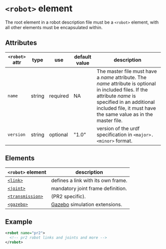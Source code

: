 # `<robot>` element

The root element in a robot description file must be a `<robot>` element, with all other elements must be encapsulated within.

## Attributes

| `<robot>` attr | type   | use      | default value | description                                                                                                                                                                                                               |
| -------------- | ------ | -------- | ------------- | ------------------------------------------------------------------------------------------------------------------------------------------------------------------------------------------------------------------------- |
| `name`         | string | required | NA            | The master file must have a *name* attribute. The *name* attribute is optional in included files. If the attribute *name* is specified in an additional included file, it must have the same value as in the master file. |
| `version`      | string | optional | "1.0"         | version of the urdf specification in `<major>.<minor>` format.                                                                                                                                                            |

## Elements

| `<robot>` element                     | description                                                          |
| ------------------------------------- | -------------------------------------------------------------------- |
| [`<link>`](./link.md)                 | defines a link with its own frame.                                   |
| [`<joint>`](./joint.md)               | mandatory joint frame definition.                                    |
| [`<transmission>`](./transmission.md) | (PR2 specific).                                                      |
| [`<gazebo>`](./gazebo.md)             | [Gazebo](http://wiki.ros.org/gazebo_ros_pkgs) simulation extensions. |

## Example

```xml
<robot name="pr2">
  <!-- pr2 robot links and joints and more -->
</robot>
```

